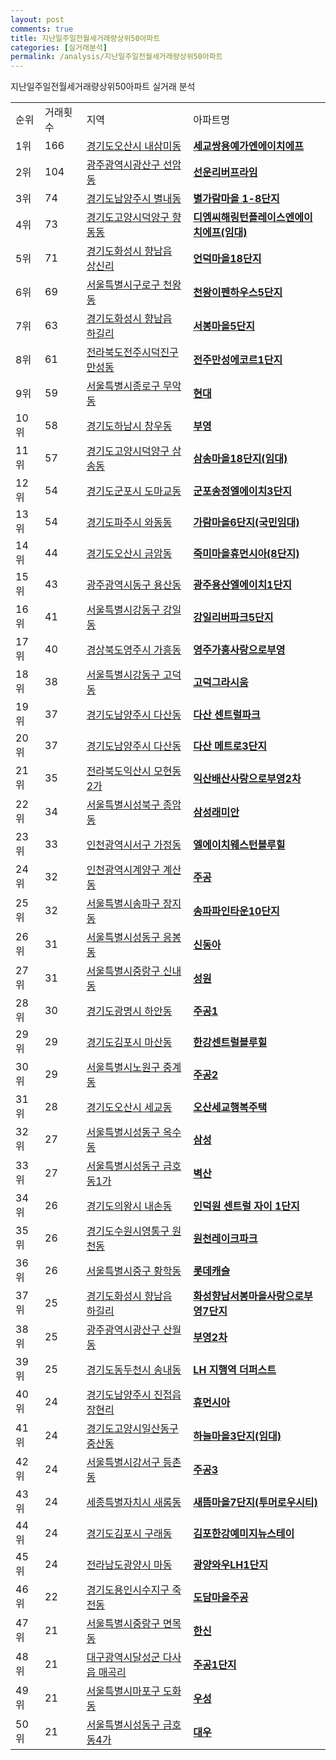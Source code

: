 ```yaml
---
layout: post
comments: true
title: 지난일주일전월세거래량상위50아파트
categories: [실거래분석]
permalink: /analysis/지난일주일전월세거래량상위50아파트
---
```


지난일주일전월세거래량상위50아파트 실거래 분석

<table>
  <tr>
    <td>순위</td>
    <td>거래횟수</td>
    <td>지역</td>
    <td>아파트명</td>
  </tr>

  <tr>
    <td>1위</td>
    <td>166</td>
    <td><a href="/apt/경기도오산시내삼미동">경기도오산시 내삼미동</a></td>
    <td colspan="4" style="font-weight: bold;"><a href="https://search.naver.com/search.naver?query=내삼미동 세교쌍용예가엔에이치에프">세교쌍용예가엔에이치에프</a></td>
  </tr>

  <tr>
    <td>2위</td>
    <td>104</td>
    <td><a href="/apt/광주광역시광산구선암동">광주광역시광산구 선암동</a></td>
    <td colspan="4" style="font-weight: bold;"><a href="https://search.naver.com/search.naver?query=선암동 선운리버프라임">선운리버프라임</a></td>
  </tr>

  <tr>
    <td>3위</td>
    <td>74</td>
    <td><a href="/apt/경기도남양주시별내동">경기도남양주시 별내동</a></td>
    <td colspan="4" style="font-weight: bold;"><a href="https://search.naver.com/search.naver?query=별내동 별가람마을 1-8단지">별가람마을 1-8단지</a></td>
  </tr>

  <tr>
    <td>4위</td>
    <td>73</td>
    <td><a href="/apt/경기도고양시덕양구향동동">경기도고양시덕양구 향동동</a></td>
    <td colspan="4" style="font-weight: bold;"><a href="https://search.naver.com/search.naver?query=향동동 디엠씨해링턴플레이스엔에이치에프(임대)">디엠씨해링턴플레이스엔에이치에프(임대)</a></td>
  </tr>

  <tr>
    <td>5위</td>
    <td>71</td>
    <td><a href="/apt/경기도화성시향남읍 상신리">경기도화성시 향남읍 상신리</a></td>
    <td colspan="4" style="font-weight: bold;"><a href="https://search.naver.com/search.naver?query=향남읍 상신리 언덕마을18단지">언덕마을18단지</a></td>
  </tr>

  <tr>
    <td>6위</td>
    <td>69</td>
    <td><a href="/apt/서울특별시구로구천왕동">서울특별시구로구 천왕동</a></td>
    <td colspan="4" style="font-weight: bold;"><a href="https://search.naver.com/search.naver?query=천왕동 천왕이펜하우스5단지">천왕이펜하우스5단지</a></td>
  </tr>

  <tr>
    <td>7위</td>
    <td>63</td>
    <td><a href="/apt/경기도화성시향남읍 하길리">경기도화성시 향남읍 하길리</a></td>
    <td colspan="4" style="font-weight: bold;"><a href="https://search.naver.com/search.naver?query=향남읍 하길리 서봉마을5단지">서봉마을5단지</a></td>
  </tr>

  <tr>
    <td>8위</td>
    <td>61</td>
    <td><a href="/apt/전라북도전주시덕진구만성동">전라북도전주시덕진구 만성동</a></td>
    <td colspan="4" style="font-weight: bold;"><a href="https://search.naver.com/search.naver?query=만성동 전주만성에코르1단지">전주만성에코르1단지</a></td>
  </tr>

  <tr>
    <td>9위</td>
    <td>59</td>
    <td><a href="/apt/서울특별시종로구무악동">서울특별시종로구 무악동</a></td>
    <td colspan="4" style="font-weight: bold;"><a href="https://search.naver.com/search.naver?query=무악동 현대">현대</a></td>
  </tr>

  <tr>
    <td>10위</td>
    <td>58</td>
    <td><a href="/apt/경기도하남시창우동">경기도하남시 창우동</a></td>
    <td colspan="4" style="font-weight: bold;"><a href="https://search.naver.com/search.naver?query=창우동 부영">부영</a></td>
  </tr>

  <tr>
    <td>11위</td>
    <td>57</td>
    <td><a href="/apt/경기도고양시덕양구삼송동">경기도고양시덕양구 삼송동</a></td>
    <td colspan="4" style="font-weight: bold;"><a href="https://search.naver.com/search.naver?query=삼송동 삼송마을18단지(임대)">삼송마을18단지(임대)</a></td>
  </tr>

  <tr>
    <td>12위</td>
    <td>54</td>
    <td><a href="/apt/경기도군포시도마교동">경기도군포시 도마교동</a></td>
    <td colspan="4" style="font-weight: bold;"><a href="https://search.naver.com/search.naver?query=도마교동 군포송정엘에이치3단지">군포송정엘에이치3단지</a></td>
  </tr>

  <tr>
    <td>13위</td>
    <td>54</td>
    <td><a href="/apt/경기도파주시와동동">경기도파주시 와동동</a></td>
    <td colspan="4" style="font-weight: bold;"><a href="https://search.naver.com/search.naver?query=와동동 가람마을6단지(국민임대)">가람마을6단지(국민임대)</a></td>
  </tr>

  <tr>
    <td>14위</td>
    <td>44</td>
    <td><a href="/apt/경기도오산시금암동">경기도오산시 금암동</a></td>
    <td colspan="4" style="font-weight: bold;"><a href="https://search.naver.com/search.naver?query=금암동 죽미마을휴먼시아(8단지)">죽미마을휴먼시아(8단지)</a></td>
  </tr>

  <tr>
    <td>15위</td>
    <td>43</td>
    <td><a href="/apt/광주광역시동구용산동">광주광역시동구 용산동</a></td>
    <td colspan="4" style="font-weight: bold;"><a href="https://search.naver.com/search.naver?query=용산동 광주용산엘에이치1단지">광주용산엘에이치1단지</a></td>
  </tr>

  <tr>
    <td>16위</td>
    <td>41</td>
    <td><a href="/apt/서울특별시강동구강일동">서울특별시강동구 강일동</a></td>
    <td colspan="4" style="font-weight: bold;"><a href="https://search.naver.com/search.naver?query=강일동 강일리버파크5단지">강일리버파크5단지</a></td>
  </tr>

  <tr>
    <td>17위</td>
    <td>40</td>
    <td><a href="/apt/경상북도영주시가흥동">경상북도영주시 가흥동</a></td>
    <td colspan="4" style="font-weight: bold;"><a href="https://search.naver.com/search.naver?query=가흥동 영주가흥사랑으로부영">영주가흥사랑으로부영</a></td>
  </tr>

  <tr>
    <td>18위</td>
    <td>38</td>
    <td><a href="/apt/서울특별시강동구고덕동">서울특별시강동구 고덕동</a></td>
    <td colspan="4" style="font-weight: bold;"><a href="https://search.naver.com/search.naver?query=고덕동 고덕그라시움">고덕그라시움</a></td>
  </tr>

  <tr>
    <td>19위</td>
    <td>37</td>
    <td><a href="/apt/경기도남양주시다산동">경기도남양주시 다산동</a></td>
    <td colspan="4" style="font-weight: bold;"><a href="https://search.naver.com/search.naver?query=다산동 다산 센트럴파크">다산 센트럴파크</a></td>
  </tr>

  <tr>
    <td>20위</td>
    <td>37</td>
    <td><a href="/apt/경기도남양주시다산동">경기도남양주시 다산동</a></td>
    <td colspan="4" style="font-weight: bold;"><a href="https://search.naver.com/search.naver?query=다산동 다산 메트로3단지">다산 메트로3단지</a></td>
  </tr>

  <tr>
    <td>21위</td>
    <td>35</td>
    <td><a href="/apt/전라북도익산시모현동2가">전라북도익산시 모현동2가</a></td>
    <td colspan="4" style="font-weight: bold;"><a href="https://search.naver.com/search.naver?query=모현동2가 익산배산사랑으로부영2차">익산배산사랑으로부영2차</a></td>
  </tr>

  <tr>
    <td>22위</td>
    <td>34</td>
    <td><a href="/apt/서울특별시성북구종암동">서울특별시성북구 종암동</a></td>
    <td colspan="4" style="font-weight: bold;"><a href="https://search.naver.com/search.naver?query=종암동 삼성래미안">삼성래미안</a></td>
  </tr>

  <tr>
    <td>23위</td>
    <td>33</td>
    <td><a href="/apt/인천광역시서구가정동">인천광역시서구 가정동</a></td>
    <td colspan="4" style="font-weight: bold;"><a href="https://search.naver.com/search.naver?query=가정동 엘에이치웨스턴블루힐">엘에이치웨스턴블루힐</a></td>
  </tr>

  <tr>
    <td>24위</td>
    <td>32</td>
    <td><a href="/apt/인천광역시계양구계산동">인천광역시계양구 계산동</a></td>
    <td colspan="4" style="font-weight: bold;"><a href="https://search.naver.com/search.naver?query=계산동 주공">주공</a></td>
  </tr>

  <tr>
    <td>25위</td>
    <td>32</td>
    <td><a href="/apt/서울특별시송파구장지동">서울특별시송파구 장지동</a></td>
    <td colspan="4" style="font-weight: bold;"><a href="https://search.naver.com/search.naver?query=장지동 송파파인타운10단지">송파파인타운10단지</a></td>
  </tr>

  <tr>
    <td>26위</td>
    <td>31</td>
    <td><a href="/apt/서울특별시성동구응봉동">서울특별시성동구 응봉동</a></td>
    <td colspan="4" style="font-weight: bold;"><a href="https://search.naver.com/search.naver?query=응봉동 신동아">신동아</a></td>
  </tr>

  <tr>
    <td>27위</td>
    <td>31</td>
    <td><a href="/apt/서울특별시중랑구신내동">서울특별시중랑구 신내동</a></td>
    <td colspan="4" style="font-weight: bold;"><a href="https://search.naver.com/search.naver?query=신내동 성원">성원</a></td>
  </tr>

  <tr>
    <td>28위</td>
    <td>30</td>
    <td><a href="/apt/경기도광명시하안동">경기도광명시 하안동</a></td>
    <td colspan="4" style="font-weight: bold;"><a href="https://search.naver.com/search.naver?query=하안동 주공1">주공1</a></td>
  </tr>

  <tr>
    <td>29위</td>
    <td>29</td>
    <td><a href="/apt/경기도김포시마산동">경기도김포시 마산동</a></td>
    <td colspan="4" style="font-weight: bold;"><a href="https://search.naver.com/search.naver?query=마산동 한강센트럴블루힐">한강센트럴블루힐</a></td>
  </tr>

  <tr>
    <td>30위</td>
    <td>29</td>
    <td><a href="/apt/서울특별시노원구중계동">서울특별시노원구 중계동</a></td>
    <td colspan="4" style="font-weight: bold;"><a href="https://search.naver.com/search.naver?query=중계동 주공2">주공2</a></td>
  </tr>

  <tr>
    <td>31위</td>
    <td>28</td>
    <td><a href="/apt/경기도오산시세교동">경기도오산시 세교동</a></td>
    <td colspan="4" style="font-weight: bold;"><a href="https://search.naver.com/search.naver?query=세교동 오산세교행복주택">오산세교행복주택</a></td>
  </tr>

  <tr>
    <td>32위</td>
    <td>27</td>
    <td><a href="/apt/서울특별시성동구옥수동">서울특별시성동구 옥수동</a></td>
    <td colspan="4" style="font-weight: bold;"><a href="https://search.naver.com/search.naver?query=옥수동 삼성">삼성</a></td>
  </tr>

  <tr>
    <td>33위</td>
    <td>27</td>
    <td><a href="/apt/서울특별시성동구금호동1가">서울특별시성동구 금호동1가</a></td>
    <td colspan="4" style="font-weight: bold;"><a href="https://search.naver.com/search.naver?query=금호동1가 벽산">벽산</a></td>
  </tr>

  <tr>
    <td>34위</td>
    <td>26</td>
    <td><a href="/apt/경기도의왕시내손동">경기도의왕시 내손동</a></td>
    <td colspan="4" style="font-weight: bold;"><a href="https://search.naver.com/search.naver?query=내손동 인덕원 센트럴 자이 1단지">인덕원 센트럴 자이 1단지</a></td>
  </tr>

  <tr>
    <td>35위</td>
    <td>26</td>
    <td><a href="/apt/경기도수원시영통구원천동">경기도수원시영통구 원천동</a></td>
    <td colspan="4" style="font-weight: bold;"><a href="https://search.naver.com/search.naver?query=원천동 원천레이크파크">원천레이크파크</a></td>
  </tr>

  <tr>
    <td>36위</td>
    <td>26</td>
    <td><a href="/apt/서울특별시중구황학동">서울특별시중구 황학동</a></td>
    <td colspan="4" style="font-weight: bold;"><a href="https://search.naver.com/search.naver?query=황학동 롯데캐슬">롯데캐슬</a></td>
  </tr>

  <tr>
    <td>37위</td>
    <td>25</td>
    <td><a href="/apt/경기도화성시향남읍 하길리">경기도화성시 향남읍 하길리</a></td>
    <td colspan="4" style="font-weight: bold;"><a href="https://search.naver.com/search.naver?query=향남읍 하길리 화성향남서봉마을사랑으로부영7단지">화성향남서봉마을사랑으로부영7단지</a></td>
  </tr>

  <tr>
    <td>38위</td>
    <td>25</td>
    <td><a href="/apt/광주광역시광산구산월동">광주광역시광산구 산월동</a></td>
    <td colspan="4" style="font-weight: bold;"><a href="https://search.naver.com/search.naver?query=산월동 부영2차">부영2차</a></td>
  </tr>

  <tr>
    <td>39위</td>
    <td>25</td>
    <td><a href="/apt/경기도동두천시송내동">경기도동두천시 송내동</a></td>
    <td colspan="4" style="font-weight: bold;"><a href="https://search.naver.com/search.naver?query=송내동 LH 지행역 더퍼스트">LH 지행역 더퍼스트</a></td>
  </tr>

  <tr>
    <td>40위</td>
    <td>24</td>
    <td><a href="/apt/경기도남양주시진접읍 장현리">경기도남양주시 진접읍 장현리</a></td>
    <td colspan="4" style="font-weight: bold;"><a href="https://search.naver.com/search.naver?query=진접읍 장현리 휴먼시아">휴먼시아</a></td>
  </tr>

  <tr>
    <td>41위</td>
    <td>24</td>
    <td><a href="/apt/경기도고양시일산동구중산동">경기도고양시일산동구 중산동</a></td>
    <td colspan="4" style="font-weight: bold;"><a href="https://search.naver.com/search.naver?query=중산동 하늘마을3단지(임대)">하늘마을3단지(임대)</a></td>
  </tr>

  <tr>
    <td>42위</td>
    <td>24</td>
    <td><a href="/apt/서울특별시강서구등촌동">서울특별시강서구 등촌동</a></td>
    <td colspan="4" style="font-weight: bold;"><a href="https://search.naver.com/search.naver?query=등촌동 주공3">주공3</a></td>
  </tr>

  <tr>
    <td>43위</td>
    <td>24</td>
    <td><a href="/apt/세종특별자치시새롬동">세종특별자치시 새롬동</a></td>
    <td colspan="4" style="font-weight: bold;"><a href="https://search.naver.com/search.naver?query=새롬동 새뜸마을7단지(투머로우시티)">새뜸마을7단지(투머로우시티)</a></td>
  </tr>

  <tr>
    <td>44위</td>
    <td>24</td>
    <td><a href="/apt/경기도김포시구래동">경기도김포시 구래동</a></td>
    <td colspan="4" style="font-weight: bold;"><a href="https://search.naver.com/search.naver?query=구래동 김포한강예미지뉴스테이">김포한강예미지뉴스테이</a></td>
  </tr>

  <tr>
    <td>45위</td>
    <td>24</td>
    <td><a href="/apt/전라남도광양시마동">전라남도광양시 마동</a></td>
    <td colspan="4" style="font-weight: bold;"><a href="https://search.naver.com/search.naver?query=마동 광양와우LH1단지">광양와우LH1단지</a></td>
  </tr>

  <tr>
    <td>46위</td>
    <td>22</td>
    <td><a href="/apt/경기도용인시수지구죽전동">경기도용인시수지구 죽전동</a></td>
    <td colspan="4" style="font-weight: bold;"><a href="https://search.naver.com/search.naver?query=죽전동 도담마을주공">도담마을주공</a></td>
  </tr>

  <tr>
    <td>47위</td>
    <td>21</td>
    <td><a href="/apt/서울특별시중랑구면목동">서울특별시중랑구 면목동</a></td>
    <td colspan="4" style="font-weight: bold;"><a href="https://search.naver.com/search.naver?query=면목동 한신">한신</a></td>
  </tr>

  <tr>
    <td>48위</td>
    <td>21</td>
    <td><a href="/apt/대구광역시달성군다사읍 매곡리">대구광역시달성군 다사읍 매곡리</a></td>
    <td colspan="4" style="font-weight: bold;"><a href="https://search.naver.com/search.naver?query=다사읍 매곡리 주공1단지">주공1단지</a></td>
  </tr>

  <tr>
    <td>49위</td>
    <td>21</td>
    <td><a href="/apt/서울특별시마포구도화동">서울특별시마포구 도화동</a></td>
    <td colspan="4" style="font-weight: bold;"><a href="https://search.naver.com/search.naver?query=도화동 우성">우성</a></td>
  </tr>

  <tr>
    <td>50위</td>
    <td>21</td>
    <td><a href="/apt/서울특별시성동구금호동4가">서울특별시성동구 금호동4가</a></td>
    <td colspan="4" style="font-weight: bold;"><a href="https://search.naver.com/search.naver?query=금호동4가 대우">대우</a></td>
  </tr>

</table>
